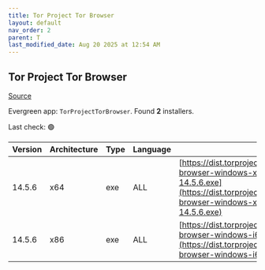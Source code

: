 ```yaml
---
title: Tor Project Tor Browser
layout: default
nav_order: 2
parent: T
last_modified_date: Aug 20 2025 at 12:54 AM
---
```


## Tor Project Tor Browser

[Source](https://www.torproject.org/)

Evergreen app: `TorProjectTorBrowser`. Found **2** installers.

Last check: 🟢

| Version | Architecture | Type | Language | URI                                                                                                                                                                                          |
| ------- | ------------ | ---- | -------- | -------------------------------------------------------------------------------------------------------------------------------------------------------------------------------------------- |
| 14.5.6  | x64          | exe  | ALL      | [https://dist.torproject.org/torbrowser/14.5.6/tor-browser-windows-x86_64-portable-14.5.6.exe](https://dist.torproject.org/torbrowser/14.5.6/tor-browser-windows-x86_64-portable-14.5.6.exe) |
| 14.5.6  | x86          | exe  | ALL      | [https://dist.torproject.org/torbrowser/14.5.6/tor-browser-windows-i686-portable-14.5.6.exe](https://dist.torproject.org/torbrowser/14.5.6/tor-browser-windows-i686-portable-14.5.6.exe)     |
